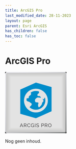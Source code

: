 ```yaml
---
title: ArcGIS Pro
last_modified_date: 28-11-2023
layout: page
parent: Esri ArcGIS
has_children: false
has_toc: false
---
```


ArcGIS Pro
==========

![](../ArcGIS_Pro_200x200.png)

Nog geen inhoud.
